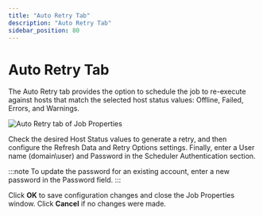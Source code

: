 ```yaml
---
title: "Auto Retry Tab"
description: "Auto Retry Tab"
sidebar_position: 80
---
```


# Auto Retry Tab

The Auto Retry tab provides the option to schedule the job to re-execute against hosts that match
the selected host status values: Offline, Failed, Errors, and Warnings.

![Auto Retry tab of Job Properties](/images/accessanalyzer/12.0/admin/jobs/job/properties/autoretry.webp)

Check the desired Host Status values to generate a retry, and then configure the Refresh Data and
Retry Options settings. Finally, enter a User name (domain\user) and Password in the Scheduler
Authentication section.

:::note
To update the password for an existing account, enter a new password in the Password
field.
:::


Click **OK** to save configuration changes and close the Job Properties window. Click **Cancel** if
no changes were made.
